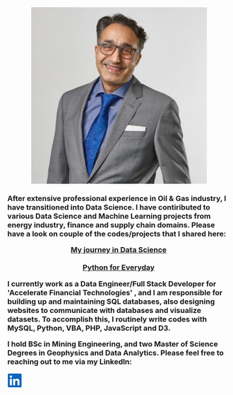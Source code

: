 
  
  <div class="Intro" align="center">
  <a href="https://accelerateshares.com/team/management/">
    <kbd><img align="center" src="hgerami.jpg" /></kbd>
  </a>
</div>
<h3>
<p>
After extensive professional experience in Oil & Gas industry, I have transitioned into Data Science. I have contiributed to various Data Science and Machine Learning projects from energy industry, finance and supply chain domains. Please have a look on couple of the codes/projects that I shared here:<br>
  <center><a href="../../../DataAnalytics/blob/master/README.md">My journey in Data Science </a></center>
  <br><center><a href="../../../EverydayPython/blob/master/README.md">Python for Everyday </a></center>
</p>
<p> I currently work as a Data Engineer/Full Stack Developer for 'Accelerate Financial Technologies' , and I am responsible for building up and maintaining SQL databases, also designing websites to communicate with databases and visualize datasets. To accomplish this, I routinely write codes with MySQL, Python, VBA, PHP, JavaScript and D3.
<p> I hold BSc in Mining Engineering, and two Master of Science Degrees in Geophysics and Data Analytics. Please feel free to reaching out to me via my LinkedIn: <p>
  <a href="https://www.linkedin.com/in/jeremy-homayoun-gerami-36057930/ ">
  <img align="center" src="LinkedIn.jpg" />
  
  </a>
  
</h3>

